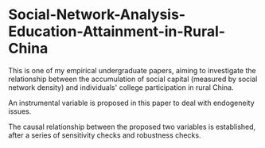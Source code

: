 # Social-Network-Analysis-Education-Attainment-in-Rural-China
This is one of my empirical undergraduate papers, aiming to investigate the relationship between the accumulation of social capital (measured by social network density) and individuals' college participation in rural China. 

An instrumental variable is proposed in this paper to deal with endogeneity issues. 

The causal relationship between the proposed two variables is established, after a series of sensitivity checks and robustness checks.
